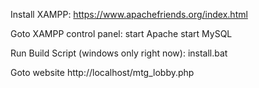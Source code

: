 Install XAMPP:
https://www.apachefriends.org/index.html

Goto XAMPP control panel:
start Apache
start MySQL

Run Build Script (windows only right now):
install.bat

Goto website
http://localhost/mtg_lobby.php